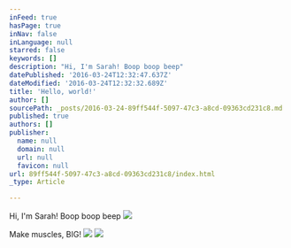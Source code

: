 ```yaml
---
inFeed: true
hasPage: true
inNav: false
inLanguage: null
starred: false
keywords: []
description: "Hi, I'm Sarah! Boop boop beep"
datePublished: '2016-03-24T12:32:47.637Z'
dateModified: '2016-03-24T12:32:32.689Z'
title: 'Hello, world!'
author: []
sourcePath: _posts/2016-03-24-89ff544f-5097-47c3-a8cd-09363cd231c8.md
published: true
authors: []
publisher:
  name: null
  domain: null
  url: null
  favicon: null
url: 89ff544f-5097-47c3-a8cd-09363cd231c8/index.html
_type: Article

---
```

Hi, I'm Sarah! Boop boop beep
![](https://the-grid-user-content.s3-us-west-2.amazonaws.com/e2b50571-88b4-4b70-9eb6-132c9cda6e77.jpg)

Make muscles, BIG!
![](https://the-grid-user-content.s3-us-west-2.amazonaws.com/40a35ae5-9101-496f-a406-7522bf03eaf0.jpg)
![](https://the-grid-user-content.s3-us-west-2.amazonaws.com/fdb1485d-a3c0-4d74-be38-68cace3d7ad4.jpg)